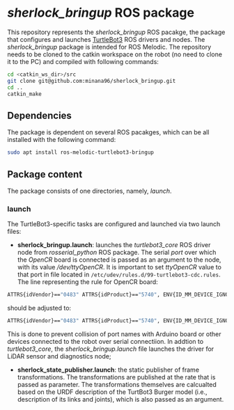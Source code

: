 # *sherlock_bringup* ROS package

This repository represents the *sherlock_bringup* ROS pacakge, the package that configures and launches [TurtleBot3](https://emanual.robotis.com/docs/en/platform/turtlebot3/overview/) ROS drivers and nodes. The *sherlock_bringup* package is intended for ROS Melodic. The repository needs to be cloned to the catkin workspace on the robot (no need to clone it to the PC) and compiled with following commands:
```bash
cd <catkin_ws_dir>/src
git clone git@github.com:minana96/sherlock_bringup.git
cd ..
catkin_make
```

## Dependencies

The package is dependent on several ROS pacakges, which can be all installed with the following command:
```bash
sudo apt install ros-melodic-turtlebot3-bringup
```

## Package content

The package consists of one directories, namely, *launch*.

### launch

The TurtleBot3-specific tasks are configured and launched via two launch files:
- **sherlock_bringup.launch**: launches the *turtlebot3_core* ROS driver node from *rosserial_python* ROS package. The serial *port* over which the *OpenCR* board is connected is passed as an argument to the node, with its value */dev/ttyOpenCR*. It is important to set *ttyOpenCR* value to that port in file located in `/etc/udev/rules.d/99-turtlebot3-cdc.rules`. The line representing the rule for OpenCR board:
```bash
ATTRS{idVendor}=="0483" ATTRS{idProduct}=="5740", ENV{ID_MM_DEVICE_IGNORE}="1", MODE:="0666"
```
 should be adjusted to:
```bash
ATTRS{idVendor}=="0483" ATTRS{idProduct}=="5740", ENV{ID_MM_DEVICE_IGNORE}="1", MODE:="0666, SYMLINK+="ttyOpenCR"
```
This is done to prevent collision of port names with Arduino board or other devices connected to the robot over serial connectiion. In addtion to *turtlebot3_core*, the *sherlock_bringup.launch* file launches the driver for LiDAR sensor and diagnostics node;
- **sherlock_state_publisher.launch**: the static publisher of frame transformations. The transformations are published at the rate that is passed as parameter. The transformations themselves are calcualted based on the URDF description of the TurtBot3 Burger model (i.e., description of its links and joints), which is also passed as an argument.
